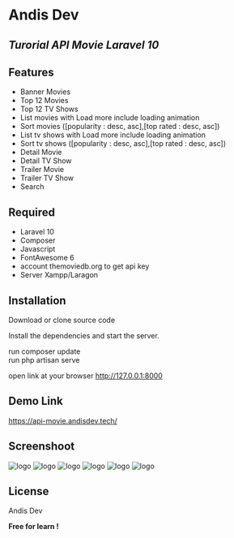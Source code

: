 # Andis Dev
## _Turorial API Movie Laravel 10_

## Features

- Banner Movies
- Top 12 Movies
- Top 12 TV Shows
- List movies with Load more include loading animation
- Sort movies ([popularity : desc, asc],[top rated : desc, asc]) 
- List tv shows with Load more include loading animation
- Sort tv shows ([popularity : desc, asc],[top rated : desc, asc]) 
- Detail Movie
- Detail TV Show
- Trailer Movie
- Trailer TV Show
- Search

## Required

- Laravel 10
- Composer
- Javascript
- FontAwesome 6
- account themoviedb.org to get api key
- Server Xampp/Laragon

## Installation

Download or clone source code <br>

Install the dependencies and start the server.

run composer update <br>
run php artisan serve <br>

open link at your browser
http://127.0.0.1:8000

## Demo Link
https://api-movie.andisdev.tech/

## Screenshoot
![logo](https://github.com/AndiSyarif/api-movie-laravel-10/blob/main/public/assets/img/ss1.png)
![logo](https://github.com/AndiSyarif/api-movie-laravel-10/blob/main/public/assets/img/ss2.png)
![logo](https://github.com/AndiSyarif/api-movie-laravel-10/blob/main/public/assets/img/ss3.png)
![logo](https://github.com/AndiSyarif/api-movie-laravel-10/blob/main/public/assets/img/ss4.png)
![logo](https://github.com/AndiSyarif/api-movie-laravel-10/blob/main/public/assets/img/ss5.png)
![logo](https://github.com/AndiSyarif/api-movie-laravel-10/blob/main/public/assets/img/ss6.png)

## License

Andis Dev

**Free for learn !**

